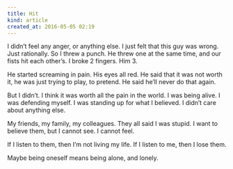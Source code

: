 ```yaml
---
title: Hit 
kind: article
created_at: 2016-05-05 02:19
---
```


I didn’t feel any anger, or anything else. I just felt that this guy was wrong. Just rationally. So I threw a punch. He threw one at the same time, and our fists hit each other’s. I broke 2 fingers. Him 3.

He started screaming in pain. His eyes all red. He said that it was not worth it, he was just trying to play, to pretend. He said he’ll never do that again.

But I didn’t. I think it was worth all the pain in the world. I was being alive. I was defending myself. I was standing up for what I believed. I didn’t care about anything else.

My friends, my family, my colleagues. They all said I was stupid. I want to believe them, but I cannot see. I cannot feel.

If I listen to them, then I’m not living my life. If I listen to me, then I lose them.

Maybe being oneself means being alone, and lonely.